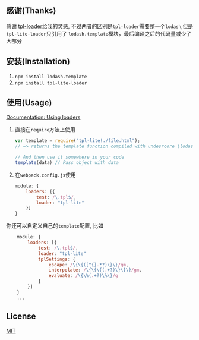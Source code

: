 ## 感谢(Thanks)
感谢 [tpl-loader](https://github.com/grassator/tpl-loader)给我的灵感,
不过两者的区别是`tpl-loader`需要整一个`lodash`,但是`tpl-lite-loader`只引用了
`lodash.template`模块，最后编译之后的代码量减少了大部分

## 安装(Installation)
1. `npm install lodash.template`
2. `npm install tpl-lite-loader`

## 使用(Usage)

[Documentation: Using loaders](http://webpack.github.io/docs/using-loaders.html)

1. 直接在`require`方法上使用
	``` javascript
	var template = require("tpl-lite!./file.html");
	// => returns the template function compiled with undesrcore (lodash) templating engine.

	// And then use it somewhere in your code
	template(data) // Pass object with data
	```
	
2. 在`webpack.config.js`使用
	```javascript
	module: {
		loaders: [{
			test: /\.tpl$/,
			loader: "tpl-lite"
		}]
	}
	```

你还可以自定义自己的`template`配置, 比如
``` javascript
    module: {
    	loaders: [{
    		test: /\.tpl$/,
    		loader: "tpl-lite"
		    tplSettings: {
		        escape: /\{\{([^{].*?)\}\}/gm,
		        interpolate: /\{\{\{(.+?)\}\}\}/gm,
		        evaluate: /\{\%(.+?)\%\}/g
		    }
    	}]
    }
    ...
```

## License

[MIT](http://www.opensource.org/licenses/mit-license.php)



